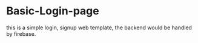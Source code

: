 # Basic-Login-page
this is a simple login, signup web template, the backend would be handled by firebase.
